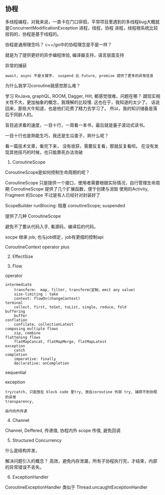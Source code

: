 
## 协程

多线程编程，对我来说，一直卡在门口徘徊，平常项目里遇到的多线程bug大概就是ConcurrentModificationException
进程，线程，协程
进程，线程根系统比较挂钩的，协程是基于线程的。

协程是通用理念吗？ c++/go中的协程理念是不是一样？

就是为了提供更好的异步编程体验, 编译器支持，语言层面支持

异常的捕获

	await, async 不是关键字， suspend 比 Future, promise 提供了更多的异常信息

为什么我学习coroutine就感觉那么难？

学习 RxJava, graphQL, ROOM, Dagger, Hilt, 都感觉很难，问题在哪？
跟现实相关性不大，更加抽象的概念，我理解的比较慢. 这也在于，我知道的太少了。
话说回来，那些大牛知道，也是他们花费了精力去学习了。
所以，我的知识储备是落后于同龄人的。

盲目追求看的速度，一目十行，一周看一本书，最后就是量子波动式读书。

一目十行也是熟能生巧，我还是生瓜蛋子，熟什么呢？

看一篇技术文章，看完下来， 没有收获，需要反复看，那就反复看呗。
在没有发现其他技巧的时候，也只能靠死办法攻破

1. CoroutineScope

CoroutineScope是如何控制生命周期的呢？

CoroutineScope 只是提供一个接口，使用者需要根据实际情况，自行管理生命周期
CoroutineScope 提供了几个扩展函数，便于创建与消毁
使用的Activity, Fragment 的Scope 不过是有人已经针对封装好了

ScopeBuilder
runBlocing: 阻塞
coroutineScope; suspended

提供了几种 CoroutineScope

避免不了要从代码入手, 看源码，编译后的代码。

socpe 继承 job, 也与job绑定，job有更细的控制api

CoroutineContext operator plus

2. EffectSize

3. Flow

operator

	intermediate
		transform:	map, filter, transform(定制，emit any value)
		size-limiting : take
		context: flowOn(changeContext)
	terminal
		collect, first, toSet, toList, single, reduce, fold
	buffering
		buffer
	conflation
		confilate, collectionLatest
	composing multiple flows
		zip, combine
	flattening flows
		flatMapConcat, flatMapMerge, flatMapLatest
	exception
		catch
	completion
		imperative: finally
		declarative: onCompletion

sequential

exception

	try/catch, 只能放在 block code 里try, 放在coroutine 外部 try, 捕获不到协程的异常
	transparency, 

	由内向外传递

4. Channel

Channel, Deffered,	传递值, 协程内外 scope 传值, 避免回调

5. Structured Concurrency

什么是结构并发，

解决问题引入的概念？
高效，避免内存泄漏，所有子协程执行完，才结束，内部的异常错误不丢失。

6. ExceptionHandler

CoroutineExceptionHandler 类似于 Thread.uncaughtExceptionHandler


